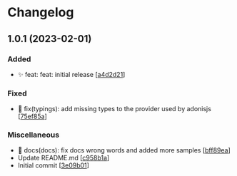 # Changelog

<a name="1.0.1"></a>
## 1.0.1 (2023-02-01)

### Added

- ✨ feat: feat: initial release [[a4d2d21](https://github.com/ks-labs/adonis5-audit/commit/a4d2d211cff9c3003393bf67d5e6c4ef5545066d)]

### Fixed

- 🐛 fix(typings): add missing types to the provider used by adonisjs [[75ef85a](https://github.com/ks-labs/adonis5-audit/commit/75ef85ab9840a3196306af282776f8e2a54587b5)]

### Miscellaneous

- 📝 docs(docs): fix docs wrong words and added more samples [[bff89ea](https://github.com/ks-labs/adonis5-audit/commit/bff89eaa71a658a3ac3880772b8205e14b36016d)]
-  Update README.md [[c958b1a](https://github.com/ks-labs/adonis5-audit/commit/c958b1aa7b106e3bdca65a0501a0013712ca4171)]
-  Initial commit [[3e09b01](https://github.com/ks-labs/adonis5-audit/commit/3e09b01fce7f0978165d9d43738888980b652bd3)]


